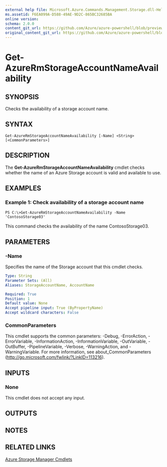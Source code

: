 ```yaml
---
external help file: Microsoft.Azure.Commands.Management.Storage.dll-Help.xml
ms.assetid: F6EA099A-D588-49AE-9D2C-865BC32685BA
online version:
schema: 2.0.0
content_git_url: https://github.com/Azure/azure-powershell/blob/preview/src/ResourceManager/Storage/Commands.Management.Storage/help/Get-AzureRmStorageAccountNameAvailability.md
original_content_git_url: https://github.com/Azure/azure-powershell/blob/preview/src/ResourceManager/Storage/Commands.Management.Storage/help/Get-AzureRmStorageAccountNameAvailability.md
---
```


# Get-AzureRmStorageAccountNameAvailability

## SYNOPSIS
Checks the availability of a storage account name.

## SYNTAX

```
Get-AzureRmStorageAccountNameAvailability [-Name] <String> [<CommonParameters>]
```

## DESCRIPTION
The **Get-AzureRmStorageAccountNameAvailability** cmdlet checks whether the name of an Azure Storage account is valid and available to use.

## EXAMPLES

### Example 1: Check availability of a storage account name
```
PS C:\>Get-AzureRmStorageAccountNameAvailability -Name 'ContosoStorage03'
```

This command checks the availability of the name ContosoStorage03.

## PARAMETERS

### -Name
Specifies the name of the Storage account that this cmdlet checks.

```yaml
Type: String
Parameter Sets: (All)
Aliases: StorageAccountName, AccountName

Required: True
Position: 1
Default value: None
Accept pipeline input: True (ByPropertyName)
Accept wildcard characters: False
```

### CommonParameters
This cmdlet supports the common parameters: -Debug, -ErrorAction, -ErrorVariable, -InformationAction, -InformationVariable, -OutVariable, -OutBuffer, -PipelineVariable, -Verbose, -WarningAction, and -WarningVariable. For more information, see about_CommonParameters (<http://go.microsoft.com/fwlink/?LinkID=113216>).

## INPUTS

### None
This cmdlet does not accept any input.

## OUTPUTS

## NOTES

## RELATED LINKS

[Azure Storage Manager Cmdlets](./AzureRM.Storage.md)
